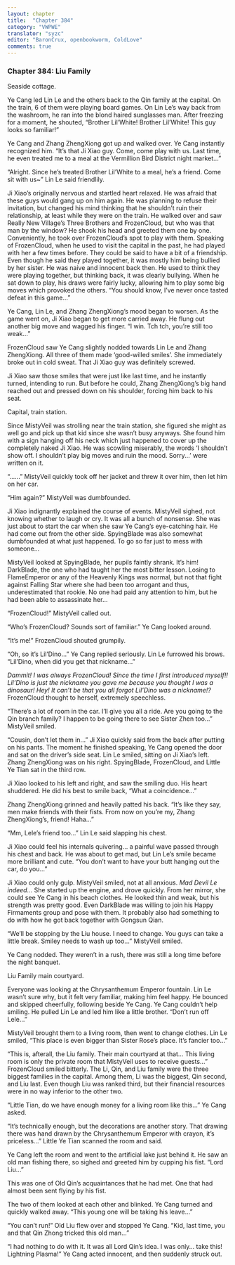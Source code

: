 ```yaml
---
layout: chapter
title:  "Chapter 384"
category: "VWPWE"
translator: "syzc"
editor: "BaronCrux, openbookworm, ColdLove"
comments: true
---
```


### Chapter 384: Liu Family

Seaside cottage.

Ye Cang led Lin Le and the others back to the Qin family at the capital. On the train, 6 of them were playing board games. On Lin Le’s way back from the washroom, he ran into the blond haired sunglasses man. After freezing for a moment, he shouted, “Brother Lil’White! Brother Lil’White! This guy looks so familiar!”

Ye Cang and Zhang ZhengXiong got up and walked over. Ye Cang instantly recognized him. “It’s that Ji Xiao guy. Come, come play with us. Last time, he even treated me to a meal at the Vermillion Bird District night market...”

“Alright. Since he’s treated Brother Lil’White to a meal, he’s a friend. Come sit with us~” Lin Le said friendlily.

Ji Xiao’s originally nervous and startled heart relaxed. He was afraid that these guys would gang up on him again. He was planning to refuse their invitation, but changed his mind thinking that he shouldn’t ruin their relationship, at least while they were on the train. He walked over and saw Really New Village’s Three Brothers and FrozenCloud, but who was that man by the window? He shook his head and greeted them one by one. Conveniently, he took over FrozenCloud’s spot to play with them. Speaking of FrozenCloud, when he used to visit the capital in the past, he had played with her a few times before. They could be said to have a bit of a friendship. Even though he said they played together, it was mostly him being bullied by her sister. He was naive and innocent back then. He used to think they were playing together, but thinking back, it was clearly bullying. When he sat down to play, his draws were fairly lucky, allowing him to play some big moves which provoked the others. “You should know, I’ve never once tasted defeat in this game...”

Ye Cang, Lin Le, and Zhang ZhengXiong’s mood began to worsen. As the game went on, Ji Xiao began to get more carried away. He flung out another big move and wagged his finger. “I win. Tch tch, you’re still too weak...”

FrozenCloud saw Ye Cang slightly nodded towards Lin Le and Zhang ZhengXiong. All three of them made ‘good-willed smiles’. She immediately broke out in cold sweat. That Ji Xiao guy was definitely screwed.

Ji Xiao saw those smiles that were just like last time, and he instantly turned, intending to run. But before he could, Zhang ZhengXiong’s big hand reached out and pressed down on his shoulder, forcing him back to his seat.

Capital, train station.

Since MistyVeil was strolling near the train station, she figured she might as well go and pick up that kid since she wasn’t busy anyways. She found him with a sign hanging off his neck which just happened to cover up the completely naked Ji Xiao. He was scowling miserably, the words ‘I shouldn’t show off. I shouldn’t play big moves and ruin the mood. Sorry...’ were written on it.

“......” MistyVeil quickly took off her jacket and threw it over him, then let him on her car.

“Him again?” MistyVeil was dumbfounded.

Ji Xiao indignantly explained the course of events. MistyVeil sighed, not knowing whether to laugh or cry. It was all a bunch of nonsense. She was just about to start the car when she saw Ye Cang’s eye-catching hair. He had come out from the other side. SpyingBlade was also somewhat dumbfounded at what just happened. To go so far just to mess with someone...

MistyVeil looked at SpyingBlade, her pupils faintly shrank. It’s him! DarkBlade, the one who had taught her the most bitter lesson. Losing to FlameEmperor or any of the Heavenly Kings was normal, but not that fight against Falling Star where she had been too arrogant and thus, underestimated that rookie. No one had paid any attention to him, but he had been able to assassinate her...

“FrozenCloud!” MistyVeil called out.

“Who’s FrozenCloud? Sounds sort of familiar.” Ye Cang looked around.

“It’s me!” FrozenCloud shouted grumpily.

“Oh, so it’s Lil’Dino...” Ye Cang replied seriously. Lin Le furrowed his brows. “Lil’Dino, when did you get that nickname...”

*Dammit! I was always FrozenCloud! Since the time I first introduced myself!! Lil’Dino is just the nickname you gave me because you thought I was a dinosaur! Hey! It can’t be that you all forgot Lil’Dino was a nickname!?* FrozenCloud thought to herself, extremely speechless.

“There’s a lot of room in the car. I’ll give you all a ride. Are you going to the Qin branch family? I happen to be going there to see Sister Zhen too...” MistyVeil smiled.

“Cousin, don’t let them in...” Ji Xiao quickly said from the back after putting on his pants. The moment he finished speaking, Ye Cang opened the door and sat on the driver’s side seat. Lin Le smiled, sitting on Ji Xiao’s left. Zhang ZhengXiong was on his right. SpyingBlade, FrozenCloud, and Little Ye Tian sat in the third row.

Ji Xiao looked to his left and right, and saw the smiling duo. His heart shuddered. He did his best to smile back, “What a coincidence...”

Zhang ZhengXiong grinned and heavily patted his back. “It’s like they say, men make friends with their fists. From now on you’re my, Zhang ZhengXiong’s, friend! Haha...”

“Mm, Lele’s friend too...” Lin Le said slapping his chest.

Ji Xiao could feel his internals quivering… a painful wave passed through his chest and back. He was about to get mad, but Lin Le’s smile became more brilliant and cute. “You don’t want to have your butt hanging out the car, do you...”

Ji Xiao could only gulp. MistyVeil smiled, not at all anxious. *Mad Devil Le indeed...* She started up the engine, and drove quickly. From her mirror, she could see Ye Cang in his beach clothes. He looked thin and weak, but his strength was pretty good. Even DarkBlade was willing to join his Happy Firmaments group and pose with them. It probably also had something to do with how he got back together with Gongsun Qian.

“We’ll be stopping by the Liu house. I need to change. You guys can take a little break. Smiley needs to wash up too...” MistyVeil smiled.

Ye Cang nodded. They weren’t in a rush, there was still a long time before the night banquet.

Liu Family main courtyard.

Everyone was looking at the Chrysanthemum Emperor fountain. Lin Le wasn’t sure why, but it felt very familiar, making him feel happy. He bounced and skipped cheerfully, following beside Ye Cang. Ye Cang couldn’t help smiling. He pulled Lin Le and led him like a little brother. “Don’t run off Lele...”

MistyVeil brought them to a living room, then went to change clothes. Lin Le smiled, “This place is even bigger than Sister Rose’s place. It’s fancier too...”

“This is, afterall, the Liu family. Their main courtyard at that… This living room is only the private room that MistyVeil uses to receive guests...” FrozenCloud smiled bitterly. The Li, Qin, and Liu family were the three biggest families in the capital. Among them, Li was the biggest, Qin second, and Liu last. Even though Liu was ranked third, but their financial resources were in no way inferior to the other two.

“Little Tian, do we have enough money for a living room like this...” Ye Cang asked.

“It’s technically enough, but the decorations are another story. That drawing there was hand drawn by the Chrysanthemum Emperor with crayon, it’s priceless...” Little Ye Tian scanned the room and said.

Ye Cang left the room and went to the artificial lake just behind it. He saw an old man fishing there, so sighed and greeted him by cupping his fist. “Lord Liu...”

This was one of Old Qin’s acquaintances that he had met. One that had almost been sent flying by his fist.

The two of them looked at each other and blinked. Ye Cang turned and quickly walked away. “This young one will be taking his leave...”

“You can’t run!” Old Liu flew over and stopped Ye Cang. “Kid, last time, you and that Qin Zhong tricked this old man...”

“I had nothing to do with it. It was all Lord Qin’s idea. I was only… take this! Lightning Plasma!” Ye Cang acted innocent, and then suddenly struck out.
